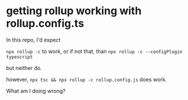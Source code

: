 # getting rollup working with rollup.config.ts

In this repo, I'd expect

`npx rollup -c` to work, or if not that, than `npx rollup -c --configPlugin typescript`

but neither do.

however, `npx tsc && npx rollup -c rollup.config.js` does work.

What am I doing wrong?
